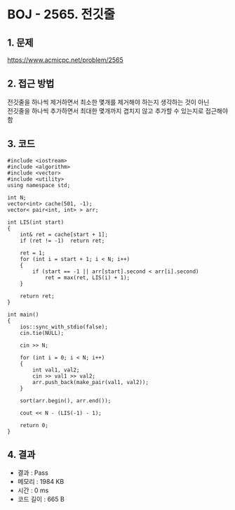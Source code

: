 # BOJ - 2565. 전깃줄

## 1. 문제  
https://www.acmicpc.net/problem/2565
## 2. 접근 방법  
전깃줄을 하나씩 제거하면서 최소한 몇개를 제거해야 하는지 생각하는 것이 아닌  
전깃줄을 하나씩 추가하면서 최대한 몇개까지 겹치지 않고 추가할 수 있는지로 접근해야함
## 3. 코드  
```
#include <iostream>
#include <algorithm>
#include <vector>
#include <utility>
using namespace std;

int N;
vector<int> cache(501, -1);
vector< pair<int, int> > arr;

int LIS(int start)
{
	int& ret = cache[start + 1];
	if (ret != -1)	return ret;

	ret = 1;
	for (int i = start + 1; i < N; i++)
	{
		if (start == -1 || arr[start].second < arr[i].second)
			ret = max(ret, LIS(i) + 1);
	}

	return ret;
}

int main()
{
	ios::sync_with_stdio(false);
	cin.tie(NULL);

	cin >> N;

	for (int i = 0; i < N; i++)
	{
		int val1, val2;
		cin >> val1 >> val2;
		arr.push_back(make_pair(val1, val2));
	}

	sort(arr.begin(), arr.end());

	cout << N - (LIS(-1) - 1);

	return 0;
}
```
## 4. 결과
- 결과 : Pass
- 메모리 : 1984 KB
- 시간 : 0 ms
- 코드 길이 : 665 B
